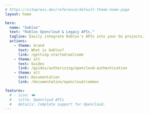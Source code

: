 ```yaml
---
# https://vitepress.dev/reference/default-theme-home-page
layout: home

hero:
  name: "Goblox"
  text: "Roblox Opencloud & Legacy APIs."
  tagline: Easily integrate Roblox's APIs into your Go projects.
  actions:
    - theme: brand
      text: What is Goblox?
      link: /getting-started/welcome
    - theme: alt
      text: Guides
      link: /guides/authorizing/opencloud-authentication
    - theme: alt
      text: Documentation
      link: /documentation/opencloud/common

features:
  # - icon: ☁️
  #   title: Opencloud APIs
  #   details: Complete support for Opencloud.
---
```


